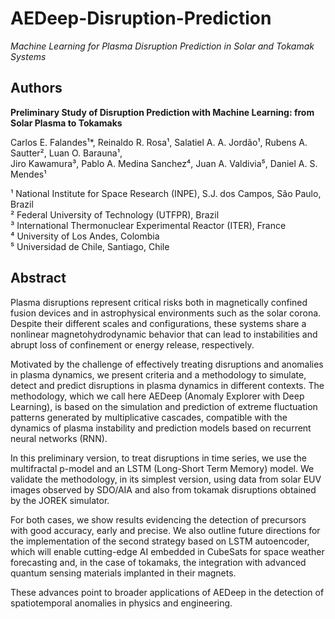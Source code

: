 # AEDeep-Disruption-Prediction
*Machine Learning for Plasma Disruption Prediction in Solar and Tokamak Systems*

## Authors
**Preliminary Study of Disruption Prediction with Machine Learning: from Solar Plasma to Tokamaks**

Carlos E. Falandes¹*, Reinaldo R. Rosa¹, Salatiel A. A. Jordão¹, Rubens A. Sautter², Luan O. Barauna¹,  
Jiro Kawamura³, Pablo A. Medina Sanchez⁴, Juan A. Valdivia⁵, Daniel A. S. Mendes¹

¹ National Institute for Space Research (INPE), S.J. dos Campos, São Paulo, Brazil  
² Federal University of Technology (UTFPR), Brazil  
³ International Thermonuclear Experimental Reactor (ITER), France  
⁴ University of Los Andes, Colombia  
⁵ Universidad de Chile, Santiago, Chile

## Abstract 
Plasma disruptions represent critical risks both in magnetically confined fusion devices and in astrophysical environments such as the solar corona. Despite their different scales and configurations, these systems share a nonlinear magnetohydrodynamic behavior that can lead to instabilities and abrupt loss of confinement or energy release, respectively.

Motivated by the challenge of effectively treating disruptions and anomalies in plasma dynamics, we present criteria and a methodology to simulate, detect and predict disruptions in plasma dynamics in different contexts. The methodology, which we call here AEDeep (Anomaly Explorer with Deep Learning), is based on the simulation and prediction of extreme fluctuation patterns generated by multiplicative cascades, compatible with the dynamics of plasma instability and prediction models based on recurrent neural networks (RNN).

In this preliminary version, to treat disruptions in time series, we use the multifractal p-model and an LSTM (Long-Short Term Memory) model. We validate the methodology, in its simplest version, using data from solar EUV images observed by SDO/AIA and also from tokamak disruptions obtained by the JOREK simulator.

For both cases, we show results evidencing the detection of precursors with good accuracy, early and precise. We also outline future directions for the implementation of the second strategy based on LSTM autoencoder, which will enable cutting-edge AI embedded in CubeSats for space weather forecasting and, in the case of tokamaks, the integration with advanced quantum sensing materials implanted in their magnets.

These advances point to broader applications of AEDeep in the detection of spatiotemporal anomalies in physics and engineering.
